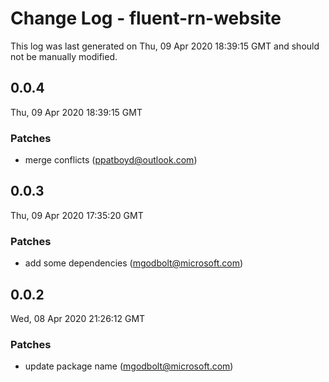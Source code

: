 # Change Log - fluent-rn-website

This log was last generated on Thu, 09 Apr 2020 18:39:15 GMT and should not be manually modified.

## 0.0.4
Thu, 09 Apr 2020 18:39:15 GMT

### Patches

- merge conflicts (ppatboyd@outlook.com)
## 0.0.3
Thu, 09 Apr 2020 17:35:20 GMT

### Patches

- add some dependencies (mgodbolt@microsoft.com)
## 0.0.2
Wed, 08 Apr 2020 21:26:12 GMT

### Patches

- update package name (mgodbolt@microsoft.com)